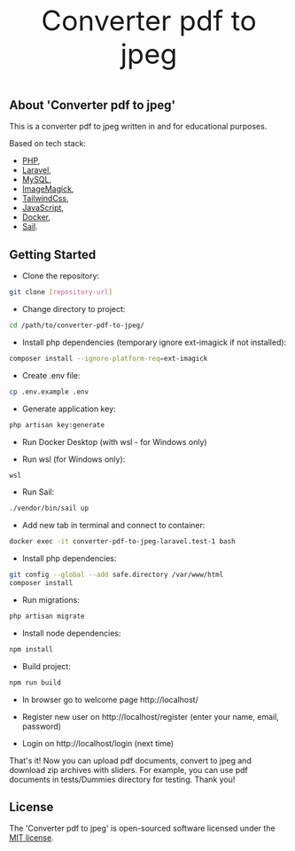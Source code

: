 <p style="text-align: center; font-size: 50px">Converter pdf to jpeg</p>

## About 'Converter pdf to jpeg'

This is a converter pdf to jpeg written in and for educational purposes.

Based on tech stack:
- [PHP](https://www.php.net/),
- [Laravel](https://laravel.com/),
- [MySQL](https://www.mysql.com/),
- [ImageMagick](https://imagemagick.org/),
- [TailwindCss](https://tailwindcss.com/),
- [JavaScript](https://developer.mozilla.org/en-US/docs/Web/JavaScript),
- [Docker](https://www.docker.com/),
- [Sail](https://github.com/laravel/sail).

## Getting Started

- Clone the repository:
``` bash
git clone [repository-url]
```

- Change directory to project:
``` bash
cd /path/to/converter-pdf-to-jpeg/
```

- Install php dependencies (temporary ignore ext-imagick if not installed):
``` bash
composer install --ignore-platform-req=ext-imagick
```

- Create .env file:
``` bash
cp .env.example .env
```

- Generate application key:
``` bash
php artisan key:generate
```

- Run Docker Desktop (with wsl - for Windows only)

- Run wsl (for Windows only):
``` bash
wsl
```

- Run Sail:
``` bash
./vendor/bin/sail up
```

- Add new tab in terminal and connect to container:
``` bash
docker exec -it converter-pdf-to-jpeg-laravel.test-1 bash
```

- Install php dependencies:
``` bash
git config --global --add safe.directory /var/www/html
composer install
```

- Run migrations:
``` bash
php artisan migrate
```

- Install node dependencies:
``` bash
npm install
```

- Build project:
``` bash
npm run build
```

- In browser go to welcome page http://localhost/

- Register new user on http://localhost/register (enter your name, email, password)

- Login on http://localhost/login (next time)

That's it! Now you can upload pdf documents, convert to jpeg and download zip archives with sliders.
For example, you can use pdf documents in tests/Dummies directory for testing. Thank you!

## License

The 'Converter pdf to jpeg' is open-sourced software licensed under the [MIT license](https://opensource.org/licenses/MIT).
